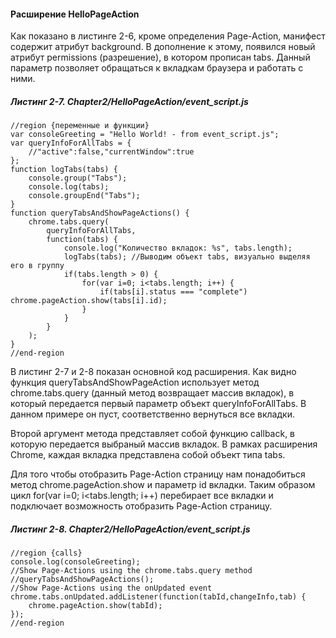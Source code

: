 #### Расширение HelloPageAction

Как показано в листинге 2-6, кроме определения Page-Action, манифест содержит атрибут background. В дополнение к этому, появился новый атрибут permissions \(разрешение\), в котором прописан tabs. Данный параметр позволяет обращаться к вкладкам браузера и работать с ними.

##### Листинг 2-7. _Chapter2/HelloPageAction/event\_script.js_

```
//region {переменные и функции}
var consoleGreeting = "Hello World! - from event_script.js";
var queryInfoForAllTabs = {
    //"active":false,"currentWindow":true
};
function logTabs(tabs) {
    console.group("Tabs");
    console.log(tabs);
    console.groupEnd("Tabs");
}
function queryTabsAndShowPageActions() {
    chrome.tabs.query(
        queryInfoForAllTabs,
        function(tabs) {
            console.log("Количество вкладок: %s", tabs.length);
            logTabs(tabs); //Выводим объект tabs, визуально выделяя его в группу
            if(tabs.length > 0) {
                for(var i=0; i<tabs.length; i++) {
                    if(tabs[i].status === "complete") chrome.pageAction.show(tabs[i].id);
                }
            }
        }
    );
}
//end-region
```

В листинг 2-7 и 2-8 показан основной код расширения. Как видно функция queryTabsAndShowPageAction использует метод chrome.tabs.query \(данный метод возвращает массив вкладок\), в который передается первый параметр объект queryInfoForAllTabs. В данном примере он пуст, соответственно вернуться все вкладки.

Второй аргумент метода представляет собой функцию callback, в которую передается выбраный массив вкладок. В рамках расширения Chrome, каждая вкладка представлена собой объект типа tabs.

Для того чтобы отобразить Page-Action страницу нам понадобиться метод chrome.pageAction.show и параметр id вкладки. Таким образом цикл for\(var i=0; i&lt;tabs.length; i++\) перебирает все вкладки и подключает возможность отобразить Page-Action страницу.

##### Листинг 2-8. _Chapter2/HelloPageAction/event\_script.js_

```
//region {calls}
console.log(consoleGreeting);
//Show Page-Actions using the chrome.tabs.query method
//queryTabsAndShowPageActions();
//Show Page-Actions using the onUpdated event
chrome.tabs.onUpdated.addListener(function(tabId,changeInfo,tab) {
    chrome.pageAction.show(tabId);
});
//end-region
```
